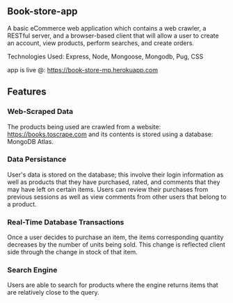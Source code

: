 ## Book-store-app

A basic eCommerce web application which contains a web crawler, a RESTful server, and a browser-based client that will allow a user to create an account, view products, perform searches, and create orders.

Technologies Used: Express, Node, Mongoose, Mongodb, Pug, CSS

app is live @: https://book-store-mp.herokuapp.com

## Features

### Web-Scraped Data

The products being used are crawled from a website: https://books.toscrape.com and its contents is stored using a database: MongoDB Atlas.

### Data Persistance

User's data is stored on the database; this involve their login information as well as products that they have purchased, rated, and comments that they may have left on certain items. Users can review their purchases from previous sessions as well as view comments from other users that belong to a product.

### Real-Time Database Transactions

Once a user decides to purchase an item, the items corresponding quantity decreases by the number of units being sold. This change is reflected client side through the change in stock of that item.

### Search Engine

Users are able to search for products where the engine returns items that are relatively close to the query.
